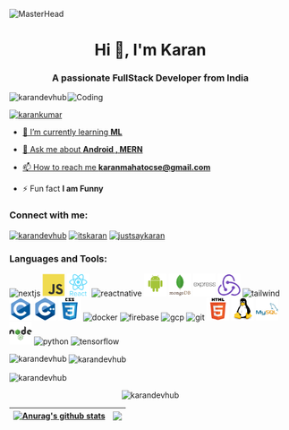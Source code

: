 ![MasterHead](https://firebasestorage.googleapis.com/v0/b/flexi-coding.appspot.com/o/dempgi7-520f8d5f-63d4-4453-8822-dbc149ae27f8.gif?alt=media&token=91c0c7b2-93c3-4029-b011-1a8703c5730d)

<h1 align="center">Hi 👋, I'm Karan </h1>
<h3 align="center">A passionate FullStack Developer from India</h3>
<img align="right" alt="Coding" width="400" src="https://cdn.dribbble.com/users/1162077/screenshots/3848914/programmer.gif">

<p align="left"> <img src="https://komarev.com/ghpvc/?username=karandevhub&label=Profile%20views&color=0e75b6&style=flat" alt="karandevhub" /> </p>

<p align="left"> <a href="https://twitter.com/karandevhub" target="blank"><img src="https://img.shields.io/twitter/follow/karandevhub?logo=twitter&style=for-the-badge" alt="karankumar"  </p>

- 🌱 I’m currently learning **ML**

- 💬 Ask me about **Android , MERN**

- 📫 How to reach me **karanmahatocse@gmail.com**

- ⚡ Fun fact **I am Funny**

<h3 align="left">Connect with me:</h3>
<p align="left">
<a href="https://twitter.com/" target="blank"><img align="center" src="https://raw.githubusercontent.com/rahuldkjain/github-profile-readme-generator/master/src/images/icons/Social/twitter.svg" alt="karandevhub" height="30" width="40" /></a>
<a href="https://www.linkedin.com/in/itskaran/" target="blank"><img align="center" src="https://raw.githubusercontent.com/rahuldkjain/github-profile-readme-generator/master/src/images/icons/Social/linked-in-alt.svg" alt="itskaran" height="30" width="40" /></a>
<a href="https://instagram.com/justsaykaran" target="blank"><img align="center" src="https://raw.githubusercontent.com/rahuldkjain/github-profile-readme-generator/master/src/images/icons/Social/instagram.svg" alt="justsaykaran" height="30" width="40" /></a>
</p>

<h3 align="left">Languages and Tools:</h3>
<p align="left">
    <img src="https://cdn.worldvectorlogo.com/logos/nextjs-2.svg" alt="nextjs" width="40" height="40"/>
    <img src="https://raw.githubusercontent.com/devicons/devicon/master/icons/javascript/javascript-original.svg" alt="javascript" width="40" height="40"/>
    <img src="https://raw.githubusercontent.com/devicons/devicon/master/icons/react/react-original-wordmark.svg" alt="react" width="40" height="40"/>
    <img src="https://reactnative.dev/img/header_logo.svg" alt="reactnative" width="40" height="40"/>
    <img src="https://raw.githubusercontent.com/devicons/devicon/master/icons/android/android-original-wordmark.svg" alt="android" width="40" height="40"/>
    <img src="https://raw.githubusercontent.com/devicons/devicon/master/icons/mongodb/mongodb-original-wordmark.svg" alt="mongodb" width="40" height="40"/>
    <img src="https://raw.githubusercontent.com/devicons/devicon/master/icons/express/express-original-wordmark.svg" alt="express" width="40" height="40"/>
    <img src="https://raw.githubusercontent.com/devicons/devicon/master/icons/redux/redux-original.svg" alt="redux" width="40" height="40"/>
    <img src="https://www.vectorlogo.zone/logos/tailwindcss/tailwindcss-icon.svg" alt="tailwind" width="40" height="40"/>
    <img src="https://raw.githubusercontent.com/devicons/devicon/master/icons/c/c-original.svg" alt="c" width="40" height="40"/>
    <img src="https://raw.githubusercontent.com/devicons/devicon/master/icons/cplusplus/cplusplus-original.svg" alt="cplusplus" width="40" height="40"/>
    <img src="https://raw.githubusercontent.com/devicons/devicon/master/icons/css3/css3-original-wordmark.svg" alt="css3" width="40" height="40"/>
    <img src="https://www.vectorlogo.zone/logos/docker/docker-icon.svg" alt="docker" width="40" height="40"/>
    <img src="https://www.vectorlogo.zone/logos/firebase/firebase-icon.svg" alt="firebase" width="40" height="40"/>
    <img src="https://www.vectorlogo.zone/logos/google_cloud/google_cloud-icon.svg" alt="gcp" width="40" height="40"/>
    <img src="https://www.vectorlogo.zone/logos/git-scm/git-scm-icon.svg" alt="git" width="40" height="40"/>
    <img src="https://raw.githubusercontent.com/devicons/devicon/master/icons/html5/html5-original-wordmark.svg" alt="html5" width="40" height="40"/>
    <img src="https://raw.githubusercontent.com/devicons/devicon/master/icons/linux/linux-original.svg" alt="linux" width="40" height="40"/>
    <img src="https://raw.githubusercontent.com/devicons/devicon/master/icons/mysql/mysql-original-wordmark.svg" alt="mysql" width="40" height="40"/>
    <img src="https://raw.githubusercontent.com/devicons/devicon/master/icons/nodejs/nodejs-original-wordmark.svg" alt="nodejs" width="40" height="40"/>
    <img src="https://www.vectorlogo.zone/logos/python/python-icon.svg" alt="python" width="40" height="40"/>
    <img src="https://www.vectorlogo.zone/logos/tensorflow/tensorflow-icon.svg" alt="tensorflow" width="40" height="40"/>
</p>

<p><img align="left" src="https://github-readme-stats.vercel.app/api/top-langs?username=karandevhub&show_icons=true&locale=en&layout=compact&theme=tokyonight" alt="karandevhub" /></p>

<p>&nbsp;<img align="center" src="https://github-readme-stats.vercel.app/api?username=karandevhub&show_icons=true&locale=en&theme=tokyonight" alt="karandevhub" /></p>

<p><img align="center" src="https://github-readme-streak-stats.herokuapp.com/?user=karandevhub&&theme=tokyonight" alt="karandevhub" /></p>
<p align="center"> <img src=https://github-readme-stats.vercel.app/api?username=karandevhub&show_icons=true alt=karandevhub /> </p>


| <a href="https://github.com/karandevhub/github-readme-stats"><img align="center" src="https://github-readme-stats.vercel.app/api?username=karandevhub&show_icons=true&include_all_commits=true&theme=buefy&hide_border=true" alt="Anurag's github stats" /></a> | <a href="https://github.com/karandevhub/github-readme-stats"><img align="center" src="https://github-readme-stats.vercel.app/api/top-langs/?username=karandevhub&layout=compact&theme=buefy&hide_border=true" /></a> |
| ------------- | ------------- |
